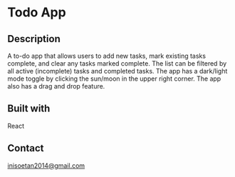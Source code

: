 # Todo App

## Description
A to-do app that allows users to add new tasks, mark existing tasks complete, and clear any tasks marked complete. The list can be filtered by all active (incomplete) tasks and completed tasks. The app has a dark/light mode toggle by clicking the sun/moon in the upper right corner. The app also has a drag and drop feature.
## Built with
React

## Contact
inisoetan2014@gmail.com
